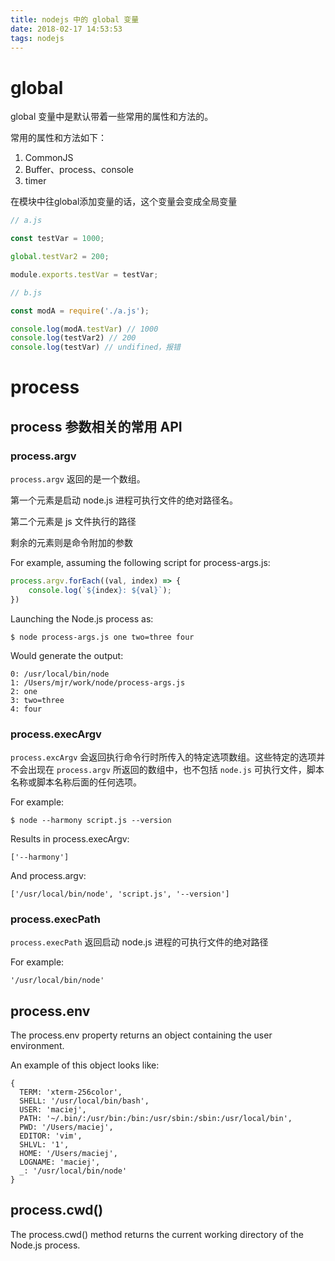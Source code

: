```yaml
---
title: nodejs 中的 global 变量
date: 2018-02-17 14:53:53
tags: nodejs
---
```


# global

global 变量中是默认带着一些常用的属性和方法的。

常用的属性和方法如下：

1. CommonJS
1. Buffer、process、console
1. timer

在模块中往global添加变量的话，这个变量会变成全局变量

```js
// a.js

const testVar = 1000;

global.testVar2 = 200;

module.exports.testVar = testVar;

// b.js

const modA = require('./a.js');

console.log(modA.testVar) // 1000
console.log(testVar2) // 200
console.log(testVar) // undifined，报错
```

# process

## process 参数相关的常用 API

### process.argv

`process.argv` 返回的是一个数组。

第一个元素是启动 node.js 进程可执行文件的绝对路径名。

第二个元素是 js 文件执行的路径

剩余的元素则是命令附加的参数

For example, assuming the following script for process-args.js:

```js
process.argv.forEach((val, index) => {
    console.log(`${index}: ${val}`);
})
```

Launching the Node.js process as:

```
$ node process-args.js one two=three four
```

Would generate the output:

```
0: /usr/local/bin/node
1: /Users/mjr/work/node/process-args.js
2: one
3: two=three
4: four
```

### process.execArgv

`process.excArgv` 会返回执行命令行时所传入的特定选项数组。这些特定的选项并不会出现在 `process.argv` 所返回的数组中，也不包括 `node.js` 可执行文件，脚本名称或脚本名称后面的任何选项。

For example:

```
$ node --harmony script.js --version
```

Results in process.execArgv:

```
['--harmony']
```

And process.argv:

```
['/usr/local/bin/node', 'script.js', '--version']
```

### process.execPath

`process.execPath` 返回启动 node.js 进程的可执行文件的绝对路径

For example:

```
'/usr/local/bin/node'
```

## process.env

The process.env property returns an object containing the user environment.

An example of this object looks like:

```
{
  TERM: 'xterm-256color',
  SHELL: '/usr/local/bin/bash',
  USER: 'maciej',
  PATH: '~/.bin/:/usr/bin:/bin:/usr/sbin:/sbin:/usr/local/bin',
  PWD: '/Users/maciej',
  EDITOR: 'vim',
  SHLVL: '1',
  HOME: '/Users/maciej',
  LOGNAME: 'maciej',
  _: '/usr/local/bin/node'
}
```

## process.cwd()

The process.cwd() method returns the current working directory of the Node.js process. 
